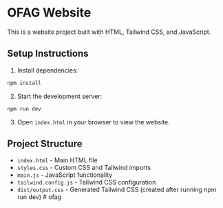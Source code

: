 # OFAG Website

This is a website project built with HTML, Tailwind CSS, and JavaScript.

## Setup Instructions

1. Install dependencies:
```bash
npm install
```

2. Start the development server:
```bash
npm run dev
```

3. Open `index.html` in your browser to view the website.

## Project Structure

- `index.html` - Main HTML file
- `styles.css` - Custom CSS and Tailwind imports
- `main.js` - JavaScript functionality
- `tailwind.config.js` - Tailwind CSS configuration
- `dist/output.css` - Generated Tailwind CSS (created after running npm run dev) # ofag

